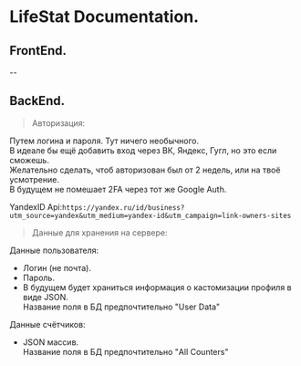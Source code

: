 # LifeStat Documentation.

## FrontEnd.

--

## BackEnd.

> Авторизация:

Путем логина и пароля. Тут ничего необычного.  
В идеале бы ещё добавить вход через ВК, Яндекс, Гугл, но это если сможешь.  
Желательно сделать, чтоб авторизован был от 2 недель, или на твоё усмотрение.  
В будущем не помешает 2FA через тот же Google Auth.  
  
YandexID Api:``https://yandex.ru/id/business?utm_source=yandex&utm_medium=yandex-id&utm_campaign=link-owners-sites``

> Данные для хранения на сервере:

Данные пользователя:
- Логин (не почта).
- Пароль.
- В будущем будет храниться информация о кастомизации профиля в виде JSON.  
Название поля в БД предпочтительно "User Data"

Данные счётчиков:
- JSON массив.  
Название поля в БД предпочтительно "All Counters"
